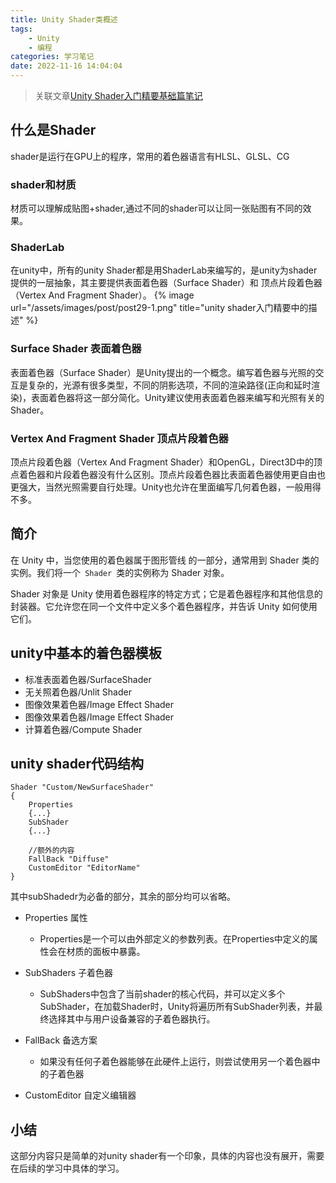 ```yaml
---
title: Unity Shader类概述
tags: 
    - Unity
    - 编程
categories: 学习笔记
date: 2022-11-16 14:04:04
---
```

>关联文章[Unity Shader入门精要基础篇笔记](/2022/11/11/LearningNotes-11/)
## 什么是Shader
shader是运行在GPU上的程序，常用的着色器语言有HLSL、GLSL、CG

### shader和材质
材质可以理解成贴图+shader,通过不同的shader可以让同一张贴图有不同的效果。
### ShaderLab
在unity中，所有的unity Shader都是用ShaderLab来编写的，是unity为shader提供的一层抽象，其主要提供表面着色器（Surface Shader）和 顶点片段着色器（Vertex And Fragment Shader）。
{%  image
    url="/assets/images/post/post29-1.png"
    title="unity shader入门精要中的描述"
%}

### Surface Shader 表面着色器
表面着色器（Surface Shader）是Unity提出的一个概念。编写着色器与光照的交互是复杂的，光源有很多类型，不同的阴影选项，不同的渲染路径(正向和延时渲染)，表面着色器将这一部分简化。Unity建议使用表面着色器来编写和光照有关的Shader。

### Vertex And Fragment Shader 顶点片段着色器
顶点片段着色器（Vertex And Fragment Shader）和OpenGL，Direct3D中的顶点着色器和片段着色器没有什么区别。顶点片段着色器比表面着色器使用更自由也更强大，当然光照需要自行处理。Unity也允许在里面编写几何着色器，一般用得不多。

## 简介
在 Unity 中，当您使用的着色器属于图形管线 的一部分，通常用到 Shader 类的实例。我们将一个<code> Shader </code>类的实例称为 Shader 对象。

Shader 对象是 Unity 使用着色器程序的特定方式；它是着色器程序和其他信息的封装器。它允许您在同一个文件中定义多个着色器程序，并告诉 Unity 如何使用它们。

## unity中基本的着色器模板
- 标准表面着色器/SurfaceShader
- 无关照着色器/Unlit Shader
- 图像效果着色器/Image Effect Shader 
- 图像效果着色器/Image Effect Shader 
- 计算着色器/Compute Shader



## unity shader代码结构

    Shader "Custom/NewSurfaceShader"
    {
        Properties
        {...}
        SubShader
        {...}

        //额外的内容
        FallBack "Diffuse"
        CustomEditor "EditorName"
    }

其中subShadedr为必备的部分，其余的部分均可以省略。

- Properties 属性
    - Properties是一个可以由外部定义的参数列表。在Properties中定义的属性会在材质的面板中暴露。

- SubShaders 子着色器
    - SubShaders中包含了当前shader的核心代码，并可以定义多个SubShader，在加载Shader时，Unity将遍历所有SubShader列表，并最终选择其中与用户设备兼容的子着色器执行。

- FallBack 备选方案
    - 如果没有任何子着色器能够在此硬件上运行，则尝试使用另一个着色器中的子着色器
- CustomEditor 自定义编辑器


## 小结
这部分内容只是简单的对unity shader有一个印象，具体的内容也没有展开，需要在后续的学习中具体的学习。

